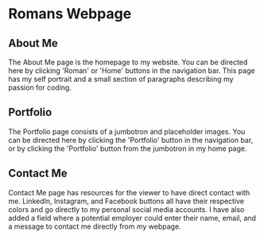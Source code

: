 # Romans Webpage


## About Me
The About Me page is the homepage to my website. You can be directed here by clicking 'Roman' or 'Home' buttons in the navigation bar. This page has my self portrait and a small section of paragraphs describing my passion for coding.

## Portfolio
The Portfolio page consists of a jumbotron and placeholder images. You can be directed here by clicking the 'Portfolio' button in the navigation bar, or by clicking the 'Portfolio' button from the jumbotron in my home page. 

## Contact Me
Contact Me page has resources for the viewer to have direct contact with me. LinkedIn, Instagram, and Facebook buttons all have their respective colors and go directly to my personal social media accounts. I have also added a field where a potential employer could enter their name, email, and a message to contact me directly from my webpage.

